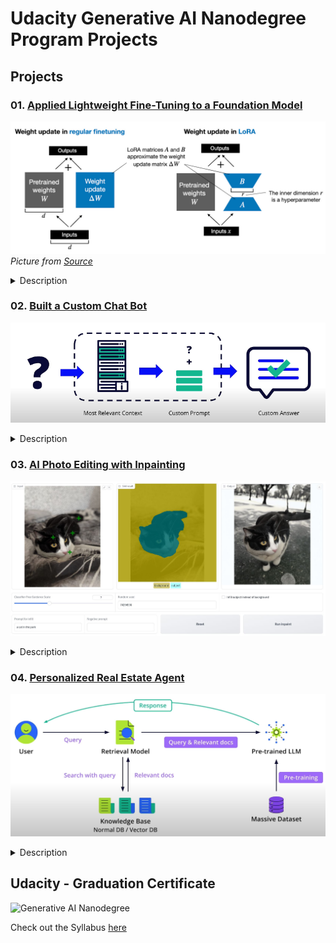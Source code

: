 # Udacity Generative AI Nanodegree Program Projects

## Projects

### 01. [Applied Lightweight Fine-Tuning to a Foundation Model](https://github.com/PraveenKumar-Rajendran/Lightweight-FT-Foundation_model)
![Fine-Tuning](assets/P1-PEFT.jpg)
*Picture from [Source](https://magazine.sebastianraschka.com/p/practical-tips-for-finetuning-llms)*

<details>
  <summary>Description</summary>
  Implemented advanced techniques to fine-tune a foundation model using Hugging Face and PyTorch.
</details>

### 02. [Built a Custom Chat Bot](https://github.com/PraveenKumar-Rajendran/LLM-CustomChatBot-with-RAG)
![Custom Chat Bot](assets/P2-RAG.png)

<details>
  <summary>Description</summary>
  Created a custom chatbot using retrieval-augmented generation without fine-tuning by preparing datasets, implementing semantic search, and composing queries.
</details>

### 03. [AI Photo Editing with Inpainting](https://github.com/PraveenKumar-Rajendran/AI-Photo-Editing-with-Inpainting)
![AI Photo Editing](assets/P3-Image-Inpainting.jpg)

<details>
  <summary>Description</summary>
  Used the Segment Anything Model (SAM) and Stable Diffusion to replace parts of images with AI-generated content based on user input.
</details>

### 04. [Personalized Real Estate Agent](https://github.com/PraveenKumar-Rajendran/Personalized-Real-Estate-Agent)
![Real Estate Agent](assets/P4-RAG-with-VectorDB.png)

<details>
  <summary>Description</summary>
  Developed an application that used LLMs, vector databases, semantic search, and RAG techniques to transform real estate listings into personalized narratives.
</details>

## Udacity - Graduation Certificate

![Generative AI Nanodegree](assets/GenerativeAI-Nanodegree.png)

Check out the Syllabus [here](./assets/Generative-AI-Syllabus.pdf)

